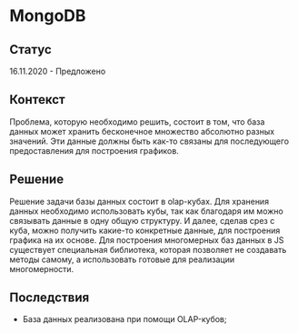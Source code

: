# MongoDB

## Статус
16.11.2020 - Предложено

## Контекст
Проблема, которую необходимо решить, состоит в том, что база данных может хранить бесконечное множество абсолютно разных значений. Эти данные должны быть как-то связаны для последующего предоставления для построения графиков.

## Решение
Решение задачи базы данных состоит в olap-кубах. Для хранения данных необходимо использовать кубы, так как благодаря им можно связывать данные в одну общую структуру. И далее, сделав срез с куба, можно получить какие-то конкретные данные, для построения графика на их основе. Для построения многомерных баз данных в JS существует специальная библиотека, которая позволяет не создавать методы самому, а использовать готовые для реализации многомерности.

## Последствия
- База данных реализована при помощи OLAP-кубов;